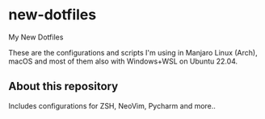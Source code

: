# new-dotfiles
My New Dotfiles

These are the configurations and scripts I'm using in Manjaro Linux (Arch), macOS and most of them also with Windows+WSL on Ubuntu 22.04.

## About this repository
Includes configurations for ZSH, NeoVim, Pycharm and more..

